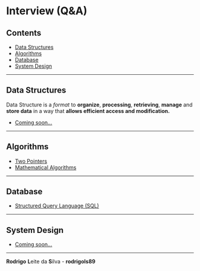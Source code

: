 # Interview (Q&A)

## Contents

 - [Data Structures](#ds)
 - [Algorithms](#alg)
 - [Database](#database)
 - [System Design](#system-design)










<!--- ( Data Structures ) --->

---

<div id="ds"></div>

## Data Structures

Data Structure is a *format* to **organize**, **processing**, **retrieving**, **manage** and **store data** in a way that **allows efficient access and modification.**

 - [Coming soon...](#)










<!--- ( Algorithms ) --->

---

<div id="alg"></div>

## Algorithms

 - [Two Pointers](modules/two-pointers)
 - [Mathematical Algorithms](modules/math)










<!--- ( Database ) --->

---

<div id="database"></div>

## Database

 - [Structured Query Language (SQL)](modules/sql)










<!--- ( System Design ) --->

---

<div id="system-design"></div>

## System Design

 - [Coming soon...](#)

---

**Rodrigo** **L**eite da **S**ilva - **rodrigols89**
